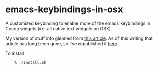 emacs-keybindings-in-osx
========================

A customized keybinding to enable more of the emacs keybindings in Cocoa widgets (i.e. all native text widgets on OSX)

My version of stuff info gleaned from [this article](www.erasetotheleft.com/post/mac-os-x-key-bindings).  As of this writing that article has long been gone, so I've republished it [here](http://funkworks.blogspot.com/2013/03/republishing-of-wwwerasetotheleftcompos.html)

To install

```bash
    % ./install.sh
```
